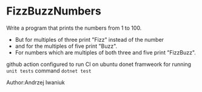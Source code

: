 # FizzBuzzNumbers

Write a program that prints the numbers from 1 to 100. 
 * But for multiples of three print "Fizz" instead of the number 
 * and for the multiples of five print "Buzz". 
 * For numbers which are multiples of both three and five print "FizzBuzz".
 
 github action configured to run CI on ubuntu donet framweork for running `unit tests`
 command `dotnet test`
 
 Author:Andrzej Iwaniuk
